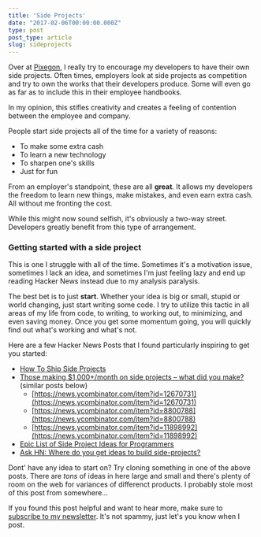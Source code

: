 ```yaml
---
title: 'Side Projects'
date: "2017-02-06T00:00:00.000Z"
type: post 
post_type: article
slug: sideprojects
---
```

Over at [Pixegon](http://pixegon.com), I really try to encourage my developers to have their own side projects.  Often times, employers look at side projects as competition and try to own the works that their developers produce.  Some will even go as far as to include this in their employee handbooks.  

In my opinion, this stifles creativity and creates a feeling of contention between the employee and company.  

People start side projects all of the time for a variety of reasons:

- To make some extra cash
- To learn a new technology 
- To sharpen one's skills 
- Just for fun

From an employer's standpoint, these are all **great**. It allows my developers the freedom to learn new things, make mistakes, and even earn extra cash. All without me fronting the cost. 

While this might now sound selfish, it's obviously a two-way street. Developers greatly benefit from this type of arrangement.

### Getting started with a side project

This is one I struggle with all of the time.  Sometimes it's a motivation issue, sometimes I lack an idea, and sometimes I'm just feeling lazy and end up reading Hacker News instead due to my analysis paralysis.  

The best bet is to just **start**. Whether your idea is big or small, stupid or world changing, just start writing some code. I try to utilize this tactic in all areas of my life from code, to writing, to working out, to minimizing, and even saving money.  Once you get some momentum going, you will quickly find out what's working and what's not. 

Here are a few Hacker News Posts that I found particularly inspiring to get you started:

- [How To Ship Side Projects](http://blog.andyjiang.com/how-to-ship-side-projects/)
- [Those making $1,000+/month on side projects – what did you make?](https://news.ycombinator.com/item?id=8844083) (similar posts below)
	- [https://news.ycombinator.com/item?id=12670731](https://news.ycombinator.com/item?id=12670731)
	- [https://news.ycombinator.com/item?id=8800788](https://news.ycombinator.com/item?id=8800788)
	- [https://news.ycombinator.com/item?id=11898992](https://news.ycombinator.com/item?id=11898992)
- [Epic List of Side Project Ideas for Programmers](http://livingliferichly.com/epic-list-of-side-project-ideas-for-programmers/)
- [Ask HN: Where do you get ideas to build side-projects?](https://news.ycombinator.com/item?id=5234692)

Dont' have any idea to start on? Try cloning something in one of the above posts. There are _tons_ of ideas in here large and small and there's plenty of room on the web for variances of differenct products. I probably stole most of this post from somewhere...

If you found this post helpful and want to hear more, make sure to [subscribe to my newsletter](http://brandontreb.us3.list-manage1.com/subscribe?u=66135759856eefe4f6dcec97c&id=ef6c358d78). It's not spammy, just let's you know when I post.

